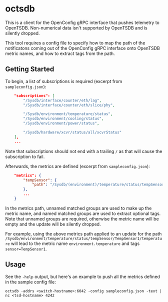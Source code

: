 # octsdb

This is a client for the OpenConfig gRPC interface that pushes telemetry to
OpenTSDB.  Non-numerical data isn't supported by OpenTSDB and is silently
dropped.

This tool requires a config file to specify how to map the path of the
notificatons coming out of the OpenConfig gRPC interface onto OpenTSDB
metric names, and how to extract tags from the path.

## Getting Started
To begin, a list of subscriptions is required (excerpt from `sampleconfig.json`):

```json
	"subscriptions": [
		"/Sysdb/interface/counter/eth/lag",
		"/Sysdb/interface/counter/eth/slice/phy",

		"/Sysdb/environment/temperature/status",
		"/Sysdb/environment/cooling/status",
		"/Sysdb/environment/power/status",

		"/Sysdb/hardware/xcvr/status/all/xcvrStatus"
	],
	...
```

Note that subscriptions should not end with a trailing `/` as that will cause
the subscription to fail.

Afterwards, the metrics are defined (excerpt from `sampleconfig.json`):

```json
	"metrics": {
		"tempSensor": {
			"path": "/Sysdb/(environment)/temperature/status/tempSensor/(?P<sensor>.+)/((?:maxT|t)emperature)"
		},
		...
	}
```

In the metrics path, unnamed matched groups are used to make up the metric name, and named matched groups
are used to extract optional tags. Note that unnamed groups are required, otherwise the metric
name will be empty and the update will be silently dropped.

For example, using the above metrics path applied to an update for the path
`/Sysdb/environment/temperature/status/tempSensor/TempSensor1/temperature`
will lead to the metric name `environment.temperature` and tags `sensor=TempSensor1`.

## Usage

See the `-help` output, but here's an example to push all the metrics defined
in the sample config file:
```
octsdb -addrs <switch-hostname>:6042 -config sampleconfig.json -text | nc <tsd-hostname> 4242
```
